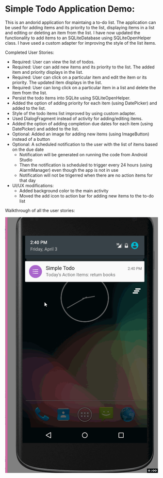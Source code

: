# Simple Todo Application Demo:
This is an andorid application for maintaing a to-do list. The application can be used for adding items and its priority to the list, displaying items in a list and editing or deleting an item from the list. I have now updated the functionality to add items to an SQLiteDatabase using SQLiteOpenHelper class. I have used a custom adapter for improving the style of the list items. 

Completed User Stories:
* Required: User can view the list of todos.
* Required: User can add new items and its priority to the list. The added item and priority displays in the list.
* Required: User can click on a particular item and edit the item or its priority. The updated item displays in the list.
* Required: User can long click on a particular item in a list and delete the item from the list.
* Persist the todo items into SQLite using SQLiteOpenHelper.
* Added the option of adding priority for each item (using DatePicker) and added to the list.
* Style of the todo items list improved by using custom adapter.
* Used DialogFragment instead of activity for adding/editing items.
* Added the option of adding completion due dates for each item (using DatePicker) and added to the list.
* Optional: Added an image for adding new items (using ImageButton) instead of a button
* Optional: A scheduled notification to the user with the list of items based on the due date
  - Notification will be generated on running the code from Android Studio 
  - Then the notification is scheduled to trigger every 24 hours (using AlarmManager) even though the app is not in use
  - Notification will not be trigerred when there are no action items for that day
* UI/UX modifications:
  - Added background color to the main activity
  - Moved the add icon to action bar for adding new items to the to-do list

Walkthrough of all the user stories:
 
<IMG src="Simple Todo Walkthrough.gif"/>
